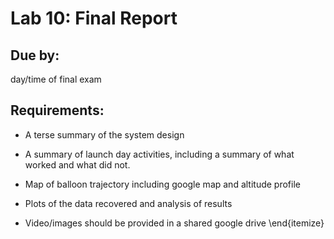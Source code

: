 
# Lab 10: Final Report

## Due by:

day/time of final exam

## Requirements:


- A terse summary of the system design

- A summary of launch day activities, including a summary of what worked and what did not.

- Map of balloon trajectory including google map and altitude profile

- Plots of the data recovered and analysis of results

- Video/images should be provided in a shared google drive
\end{itemize}

